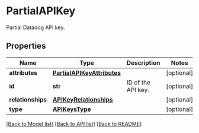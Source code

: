 # PartialAPIKey

Partial Datadog API key.
## Properties
Name | Type | Description | Notes
------------ | ------------- | ------------- | -------------
**attributes** | [**PartialAPIKeyAttributes**](PartialAPIKeyAttributes.md) |  | [optional] 
**id** | **str** | ID of the API key. | [optional] 
**relationships** | [**APIKeyRelationships**](APIKeyRelationships.md) |  | [optional] 
**type** | [**APIKeysType**](APIKeysType.md) |  | [optional] 

[[Back to Model list]](README.md#documentation-for-models) [[Back to API list]](README.md#documentation-for-api-endpoints) [[Back to README]](README.md)


